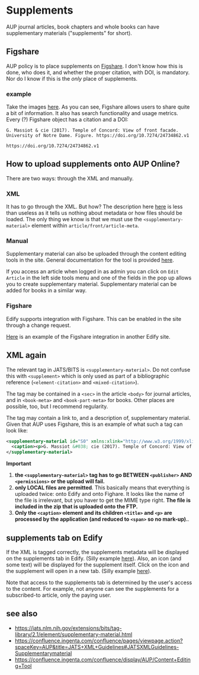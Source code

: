 # Supplements

AUP journal articles, book chapters and whole books can have supplementary materials ("supplements" for short).

## Figshare

AUP policy is to place supplements on [Figshare](https://figshare.com/). I don't know how this is done, who does it, and whether the proper citation, with DOI, is mandatory. Nor do I know if this is the _only_ place of supplements.

### example

Take the images [here](https://figshare.com/articles/figure/Temple_of_Concord_View_of_front_facade/24734862?file=43563720). As you can see, Figshare allows users to share quite a bit of information. It also has search functionality and usage metrics. Every (?) Figshare object has a citation and a DOI:

```
G. Massiot & cie (2017). Temple of Concord: View of front facade. University of Notre Dame. Figure. https://doi.org/10.7274/24734862.v1
```

```
https://doi.org/10.7274/24734862.v1
```

## How to upload supplements onto AUP Online?

There are two ways: through the XML and manually.

### XML
It has to go through the XML. But how? The description here [here](https://confluence.ingenta.com/confluence/pages/viewpage.action?spaceKey=AUP&title=JATS+XML+Guidelines#JATSXMLGuidelines-Supplementarymaterial) is less than useless as it tells us nothing about metadata or how files should be loaded. The only thing we know is that we must use the `<supplementary-material>` element within `article/front/article-meta`.

### Manual
Supplementary material can also be uploaded through the content editing tools in the site. General documentation for the tool is provided [here](https://confluence.ingenta.com/confluence/display/AUP/Content+Editing+Tool).

If you access an article when logged in as admin you can click on `Edit Article` in the left side tools menu and one of the fields in the pop up allows you to create supplementary material. Supplementary material can be added for books in a similar way.

### Figshare
Edify supports integration with Figshare. This can be enabled in the site through a change request. 

[Here](https://www.microbiologyresearch.org/content/journal/acmi/10.1099/acmi.0.000511.v3#supplementary_data) is an example of the Figshare integration in another Edify site.

## XML again

The relevant tag in JATS/BITS is `<supplementary-material>`. Do not confuse this with `<supplement>` which is only used as part of a bibliographic reference (`<element-citation>` and `<mixed-citation>`). 

The tag may be contained in a `<sec>` in the article `<body>` for journal articles, and in `<book-meta>` and `<book-part-meta>` for books. Other places are possible, too, but I recommend regularity.

The tag may contain a link to, and a description of, supplementary material. Given that AUP uses Figshare, this is an example of what such a tag can look like:

```xml
<supplementary-material id="S0" xmlns:xlink="http://www.w3.org/1999/xlink" xlink:title="local_file" xlink:href="Italy-Girgenti-temple-Concord.jpg" mimetype="image/jpeg">
  <caption><p>G. Massiot &#038; cie (2017). Temple of Concord: View of front facade. University of Notre Dame. Figure. https://doi.org/10.7274/24734862.v1</p></caption>
</supplementary-material>
```

<!--
This is what I had first. That did NOT work

<supplementary-material id="s0" xmlns:xlink="http://www.w3.org/1999/xlink" xlink:href="https://doi.org/10.7274/24734862.v1">
  <uri>https://doi.org/10.7274/24734862.v1</uri>
  <p>G. Massiot &#038; cie (2017). Temple of Concord: View of front facade. University of Notre Dame. Figure. https://doi.org/10.7274/24734862.v1</p>
</supplementary-material>

Note the use of the `@id` - a local AUP ID - and `<uri>` - always the Figshare DOI. In this example, the `<supplementary-material>` tag is placed in the book metadata, between the permissions and the cover image.

If it were a chapter supplement, it would be placed in the chapter metadata, between the page numbers and the link to the chapter PDF.
-->


**Important**

1. **the `<supplementary-material>` tag has to go BETWEEN `<publisher>` AND `<permissions>` or the upload will fail.**
2. **only LOCAL files are permitted**. This basically means that everything is uploaded twice: onto Edify and onto Fighare. It looks like the name of the file is irrelevant, but you haver to get the MIME type right. **The file is included in the zip that is uploaded onto the FTP.**
3. **Only the `<caption>` element and its children `<title>` and `<p>` are processed by the application (and reduced to `<span>` so no mark-up).**.


## supplements tab on Edify
If the XML is tagged correctly, the supplements metadata will be displayed on the supplements tab in Edify. (Silly example [here](https://qa.aup-online.com/content/books/10.5117/9787062629530#supplementary_data)). Also, an icon (and some text) will be displayed for the supplement itself. Click on the icon and the supplement will open in a new tab. (Silly example [here](https://qa.aup-online.com/docserver/fulltext/10.5117/9787062629530/Italy-Girgenti-temple-Concord.jpg?expires=1725462546&id=id&accname=21&checksum=FFD8A426AB56B7B1F1FAE95935E76C3C&union=true)).

Note that access to the supplements tab is determined by the user's access to the content. For example, not anyone can see the supplements for a subscribed-to article, only the paying user.

## see also

- https://jats.nlm.nih.gov/extensions/bits/tag-library/2.1/element/supplementary-material.html
- https://confluence.ingenta.com/confluence/pages/viewpage.action?spaceKey=AUP&title=JATS+XML+Guidelines#JATSXMLGuidelines-Supplementarymaterial
- https://confluence.ingenta.com/confluence/display/AUP/Content+Editing+Tool
